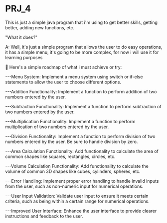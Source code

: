 # PRJ_4
This is just a simple java program that i'm using to get better skills, getting better, adding new functions, etc.

"What it does?"

A: Well, it's just a simple program that allows the user to do easy operations, it has a simple menu, it's going to be more complex, for now i will use it for learning purposes

💫 Here's a simple roadmap of what i must achieve or try:

---Menu System: Implement a menu system using switch or if-else statements to allow the user to choose different options.

---Addition Functionality: Implement a function to perform addition of two numbers entered by the user.

---Subtraction Functionality: Implement a function to perform subtraction of two numbers entered by the user.

---Multiplication Functionality: Implement a function to perform multiplication of two numbers entered by the user.

---Division Functionality: Implement a function to perform division of two numbers entered by the user. Be sure to handle division by zero.

---Area Calculation Functionality: Add functionality to calculate the area of common shapes like squares, rectangles, circles, etc.

---Volume Calculation Functionality: Add functionality to calculate the volume of common 3D shapes like cubes, cylinders, spheres, etc.

---Error Handling: Implement proper error handling to handle invalid inputs from the user, such as non-numeric input for numerical operations.

---User Input Validation: Validate user input to ensure it meets certain criteria, such as being within a certain range for numerical operations.

---Improved User Interface: Enhance the user interface to provide clearer instructions and feedback to the user.

